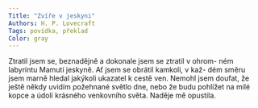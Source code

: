 ```yaml
---
Title: "Zvíře v jeskyni"
Authors: H. P. Lovecraft
Tags: povídka, překlad
Color: gray
---
```

Ztratil jsem se, beznadějně a dokonale jsem se ztratil v ohrom- ném labyrintu Mamutí jeskyně. Ať jsem se obrátil kamkoli, v kaž- dém směru jsem marně hledal jakýkoli ukazatel k cestě ven. Nemohl jsem doufat, že ještě někdy uvidím požehnané světlo dne, nebo že budu pohlížet na milé kopce a údolí krásného venkovního světa. Naděje mě opustila. 

